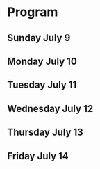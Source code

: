 # Program

## Sunday July 9

## Monday July 10

## Tuesday July 11

## Wednesday July 12

## Thursday July 13

## Friday July 14

